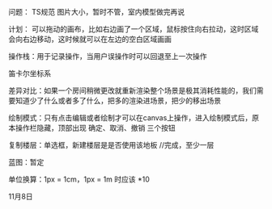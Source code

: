 问题：
TS规范
图片大小，暂时不管，室内模型做完再说

计划：
可以拖动的画布，比如右边画了一个区域，鼠标按住向右拉动，这时区域会向右边移动，这时候就可以在左边的空白区域画画

操作栈：用于记录操作，当用户误操作时可以回退至上一次操作

笛卡尔坐标系

差异对比：如果一个房间稍微更改就重新渲染整个场景是极其消耗性能的，我们需要知道少了什么或者多了什么，把多的渲染进场景，把少的移出场景

绘制模式：只有点击编辑或者绘制才可以在canvas上操作，进入绘制模式后，原本操作栏隐藏，顶部出现 确定、取消、撤销 三个按钮

复制楼层：单选框，新建楼层是是否使用该地板 //完成，至少一层

蓝图：暂定

单位换算：1px = 1cm，1px = 1m 时应该 *10



11月8日
